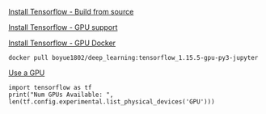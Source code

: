 [Install Tensorflow - Build from source](https://www.tensorflow.org/install/source)

[Install Tensorflow - GPU support](https://www.tensorflow.org/install/gpu)

[Install Tensorflow - GPU Docker](https://www.tensorflow.org/install/docker)
```
docker pull boyue1802/deep_learning:tensorflow_1.15.5-gpu-py3-jupyter
```

[Use a GPU](https://www.tensorflow.org/guide/gpu)
```
import tensorflow as tf
print("Num GPUs Available: ", len(tf.config.experimental.list_physical_devices('GPU')))
```